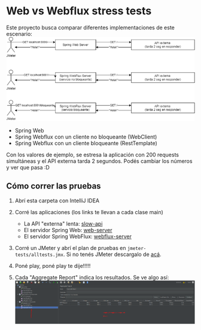 # Web vs Webflux stress tests

Este proyecto busca comparar diferentes implementaciones de este escenario: ![](diagram.png)
- Spring Web 
- Spring Webflux con un cliente no bloqueante (WebClient)
- Spring Webflux con un cliente bloqueante (RestTemplate)

Con los valores de ejemplo, se estresa la aplicación con 200 requests simultáneas y el API externa tarda 2 segundos. Podés cambiar los números y ver que pasa :D

## Cómo correr las pruebas
1. Abrí esta carpeta con IntelliJ IDEA
2. Corré las aplicaciones (los links te llevan a cada clase main)
    - La API "externa" lenta: [slow-api](slow-api/src/main/kotlin/com/example/slowapi/SlowApiApplication.kt)
    - El servidor Spring Web:  [web-server](web-server/src/main/kotlin/com/example/webserver/WebServerApplication.kt)
    - El servidor Spring WebFlux:  [webflux-server](webflux-server/src/main/kotlin/com/example/webfluxserver/WebfluxServerApplication.kt)
    
3. Corré un JMeter y abrí el plan de pruebas en `jmeter-tests/alltests.jmx`. Si no tenés JMeter descargalo de [acá](https://apache.dattatec.com//jmeter/binaries/apache-jmeter-5.4.zip).
4. Poné play, poné play te dije!!!!!
5. Cada "Aggregate Report" indica los resultados. Se ve algo así:
   ![](como-leer-resultados-jmeter.png)